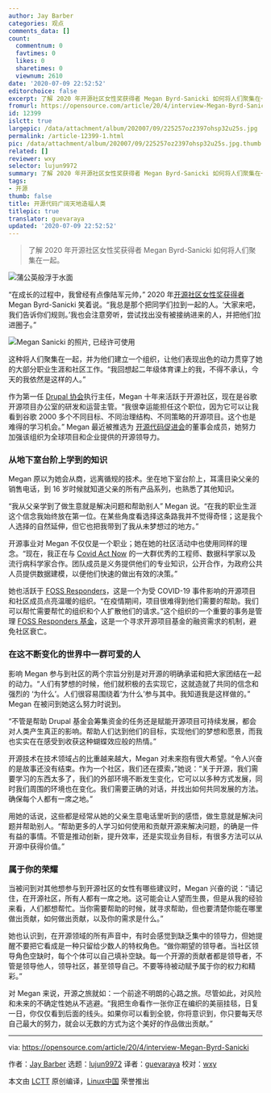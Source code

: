 ```yaml
---
author: Jay Barber
categories: 观点
comments_data: []
count:
  commentnum: 0
  favtimes: 0
  likes: 0
  sharetimes: 0
  viewnum: 2610
date: '2020-07-09 22:52:52'
editorchoice: false
excerpt: 了解 2020 年开源社区女性奖获得者 Megan Byrd-Sanicki 如何将人们聚集在一起。
fromurl: https://opensource.com/article/20/4/interview-Megan-Byrd-Sanicki
id: 12399
islctt: true
largepic: /data/attachment/album/202007/09/225257oz2397ohsp32u25s.jpg
permalink: /article-12399-1.html
pic: /data/attachment/album/202007/09/225257oz2397ohsp32u25s.jpg.thumb.jpg
related: []
reviewer: wxy
selector: lujun9972
summary: 了解 2020 年开源社区女性奖获得者 Megan Byrd-Sanicki 如何将人们聚集在一起。
tags:
- 开源
thumb: false
title: 开源代码广阔天地造福人类
titlepic: true
translator: guevaraya
updated: '2020-07-09 22:52:52'
---
```



> 
> 了解 2020 年开源社区女性奖获得者 Megan Byrd-Sanicki 如何将人们聚集在一起。
> 
> 
> 


![蒲公英般浮于水面](/data/attachment/album/202007/09/225257oz2397ohsp32u25s.jpg "Dandelion held out over water")


“在成长的过程中，我曾经有点像陆军元帅，” 2020 年[开源社区女性奖获得者](https://www.redhat.com/en/about/women-in-open-source) Megan Byrd-Sanicki 笑着说。“我总是那个把同学们拉到一起的人。‘大家来吧，我们告诉你们规则。’我也会注意旁听，尝试找出没有被接纳进来的人，并把他们拉进圈子。”


![Megan Sanicki 的照片, 已经许可使用](/data/attachment/album/202007/09/225303bnr3rrni9ucinsrf.png "Photo by Megan Sanicki, Used with permission")


这种将人们聚集在一起，并为他们建立一个组织，让他们表现出色的动力贯穿了她的大部分职业生涯和社区工作。“我回想起二年级体育课上的我，不得不承认，今天的我依然是这样的人。”


作为第一任 [Drupal 协会](https://www.drupal.org/association)执行主任，Megan 十年来活跃于开源社区，现在是谷歌开源项目办公室的研发和运营主管。“我很幸运能担任这个职位，因为它可以让我看到谷歌 2000 多个不同目标、不同治理结构、不同策略的开源项目。这个也是难得的学习机会。” Megan 最近被推选为 [开源代码促进会](https://opensource.org/)的董事会成员，她努力加强该组织为全球项目和企业提供的开源领导力。


### 从地下室台阶上学到的知识


Megan 原以为她会从商，远离循规的技术。坐在地下室台阶上，耳濡目染父亲的销售电话，到 16 岁时候就知道父亲的所有产品系列，也熟悉了其他知识。


“我从父亲学到了做生意就是解决问题和帮助别人” Megan 说。“在我的职业生涯这个信念我始终放在第一位。在某些角度看选择这条路我并不觉得奇怪；这是我个人选择的自然延伸，但它也把我带到了我从未梦想过的地方。”


开源事业对 Megan 不仅仅是一个职业；她在她的社区活动中也使用同样的理念。“现在，我正在与 [Covid Act Now](https://www.covidactnow.org/) 的一大群优秀的工程师、数据科学家以及流行病科学家合作。团队成员是义务提供他们的专业知识，公开合作，为政府公共人员提供数据建模，以便他们快速的做出有效的决策。”


她也活跃于 [FOSS Responders](https://fossresponders.com/)，这是一个为受 COVID-19 事件影响的开源项目和社区成员点亮温暖的组织。“在疫情期间，项目很难得到他们需要的帮助。我们可以帮忙需要帮忙的组织和个人扩散他们的请求。”这个组织的一个重要的事务是管理 [FOSS Responders 基金](https://fossresponders.com/)，这是一个寻求开源项目基金的融资需求的机制，避免社区衰亡。


### 在这不断变化的世界中一群可爱的人


影响 Megan 参与到社区的两个宗旨分别是对开源的明确承诺和把大家团结在一起的动力。“人们有梦想的时候，他们就积极的去实现它，这就造就了共同的信念和强烈的 ‘为什么’。人们很容易围绕着‘为什么’参与其中。我知道我是这样做的。” Megan 在被问到她这么努力时说到。


“不管是帮助 Drupal 基金会筹集资金的任务还是赋能开源项目可持续发展，都会对人类产生真正的影响。帮助人们达到他们的目标，实现他们的梦想和愿景，而我也实实在在感受到收获这种蝴蝶效应般的热情。”


开源技术在技术领域占的比重越来越大，Megan 对未来抱有很大希望。“令人兴奋的是故事还没有结束。作为一个社区，我们还在摸索，”她说：“关于开源，我们需要学习的东西太多了，我们的外部环境不断发生变化，它可以以多种方式发展，同时我们周围的环境也在变化。我们需要正确的对话，并找出如何共同发展的方法。确保每个人都有一席之地。”


用她的话说，这些都是经常从她的父亲生意电话里听到的感悟，做生意就是解决问题并帮助别人。“帮助更多的人学习如何使用和贡献开源来解决问题，的确是一件有益的事情。不管是推动创新，提升效率，还是实现业务目标，有很多方法可以从开源中获得价值。”


### 属于你的荣耀


当被问到对其他想参与到开源社区的女性有哪些建议时，Megan 兴奋的说：“请记住，在开源社区，所有人都有一席之地。这可能会让人望而生畏，但是从我的经验来看，人们都想帮忙。当你需要帮助的时候，就寻求帮助，但也要清楚你能在哪里做出贡献，如何做出贡献，以及你的需求是什么。”


她也认识到，在开源领域的所有声音中，有时会感觉到缺乏集中的领导力，但她提醒不要把它看成是一种只留给少数人的特权角色。“做你期望的领导者。当社区领导角色空缺时，每个个体可以自己填补空缺。每一个开源的贡献者都是领导者，不管是领导他人，领导社区，甚至领导自己。不要等待被动赋予属于你的权力和精彩。”


对 Megan 来说，开源之旅就如：一个前途不明朗的心路之旅。尽管如此，对风险和未来的不确定性她从不逃避。“我把生命看作一张你正在编织的美丽挂毯，日复一日，你仅仅看到后面的线头。如果你可以看到全貌，你将意识到，你只要每天尽自己最大的努力，就会以无数的方式为这个美好的作品做出贡献。”




---


via: <https://opensource.com/article/20/4/interview-Megan-Byrd-Sanicki>


作者：[Jay Barber](https://opensource.com/users/jaybarber) 选题：[lujun9972](https://github.com/lujun9972) 译者：[guevaraya](https://github.com/guevaraya) 校对：[wxy](https://github.com/wxy)


本文由 [LCTT](https://github.com/LCTT/TranslateProject) 原创编译，[Linux中国](https://linux.cn/) 荣誉推出